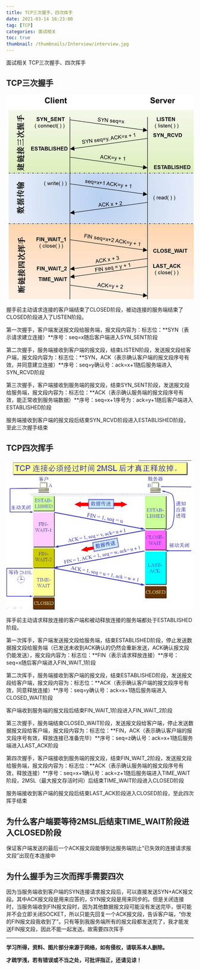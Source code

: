 ```yaml
---
title: TCP三次握手、四次挥手
date: 2021-03-14 16:23:00
tag: [TCP]
categories: 面试相关
toc: true
thumbnail: /thumbnails/Interview/interview.jpg
---
```


面试相关 TCP三次握手、四次挥手

<!--more-->

## TCP三次握手

![](TCP三次握手、四次挥手/1.png)

握手前主动请求连接的客户端结束了CLOSED阶段，被动连接的服务端结束了CLOSED阶段进入了LISTEN阶段。

第一次握手，客户端发送报文段给服务端，报文段内容为：标志位：**SYN（表示请求建立连接）**序号：seq=x随后客户端进入SYN_SENT阶段

第二次握手，服务端接收到客户端的报文段，结束LISTEN阶段，发送报文段给客户端，报文段内容为：标志位：**SYN，ACK（表示确认客户端的报文段序号有效，并同意建立连接）**序号：seq=y确认号：ack=x+1随后服务端进入SYN_RCVD阶段

第三次握手，客户端接收到服务端的报文段，结束SYN_SENT阶段，发送报文段给服务端，报文段内容为：标志位：**ACK（表示确认服务端的报文段序号有效，能正常收到服务端数据）**序号：seq=x+1序号为：ack=y+1随后客户端进入ESTABLISHED阶段

服务端接收到客户端的报文段后结束SYN_RCVD阶段进入ESTABLISHED阶段，至此三次握手结束

## TCP四次挥手

![](TCP三次握手、四次挥手/2.png)

挥手前主动请求释放连接的客户端和被动释放连接的服务端都处于ESTABLISHED阶段。

第一次挥手，客户端发送报文段给服务端，结束ESTABLISHED阶段，停止发送数据报文段给服务端（已发送未收到ACK确认的仍然会重新发送，ACK确认报文段仍能发送），报文段内容为：标志位：**FIN（表示请求释放连接）**序号：seq=x随后客户端进入FIN_WAIT_1阶段

第二次挥手，服务端接收到客户端的报文段，结束ESTABLISHED阶段，发送报文段给客户端，报文段内容为：标志位：**ACK（表示确认客户端的报文段序号有效，同意释放连接）**序号：seq=y确认号：ack=x+1随后服务端进入CLOSED_WAIT阶段

客户端收到服务端的报文段后结束FIN_WAIT_1阶段进入FIN_WAIT_2阶段

第三次握手，服务端结束CLOSED_WAIT阶段，发送报文段给客户端，停止发送数据报文段给客户端，报文段内容为：标志位：**FIN，ACK（表示确认客户端的报文段序号有效，释放连接已准备完毕）**序号：seq=z确认号：ack=x+1随后服务端进入LAST_ACK阶段

第四次握手，客户端接收到服务端的报文段，结束FIN_WAIT_2阶段，发送报文段给服务端，报文段内容为：标志位：**ACK（表示确认服务端的报文段序号有效，释放连接）**序号：seq=x+1确认号：ack=z+1随后服务端进入TIME_WAIT阶段，2MSL（最大报文存活时间）后结束TIME_WAIT阶段进入CLOSED阶段

服务端接收到客户端的报文段后结束LAST_ACK阶段进入CLOSED阶段，至此四次挥手结束

## 为什么客户端要等待2MSL后结束TIME_WAIT阶段进入CLOSED阶段

保证客户端发送的最后一个ACK报文段能够到达服务端防止“已失效的连接请求报文段”出现在本连接中

## 为什么握手为三次而挥手需要四次

因为当服务端收到客户端的SYN连接请求报文段后，可以直接发送SYN+ACK报文段。其中ACK报文段是用来应答的，SYN报文段是用来同步的。但是关闭连接时，当服务端收到FIN报文段时，因为其他数据报文段可能没有发送完毕，很可能并不会立即关闭SOCKET，所以只能先回复一个ACK报文段，告诉客户端，“你发的FIN报文段我收到了”。只有等到我服务端所有的报文段都发送完了，我才能发送FIN报文段，因此不能一起发送。故需要四次挥手

---

**学习所得，资料、图片部分来源于网络，如有侵权，请联系本人删除。**

**才疏学浅，若有错误或不当之处，可批评指正，还请见谅！**